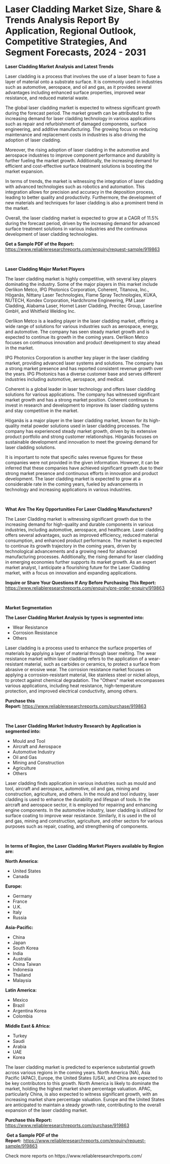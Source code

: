 <p><h1>Laser Cladding Market Size, Share & Trends Analysis Report By Application, Regional Outlook, Competitive Strategies, And Segment Forecasts, 2024 - 2031</h1></p><p><strong>Laser Cladding Market Analysis and Latest Trends</strong></p>
<p><p>Laser cladding is a process that involves the use of a laser beam to fuse a layer of material onto a substrate surface. It is commonly used in industries such as automotive, aerospace, and oil and gas, as it provides several advantages including enhanced surface properties, improved wear resistance, and reduced material waste.</p><p>The global laser cladding market is expected to witness significant growth during the forecast period. The market growth can be attributed to the increasing demand for laser cladding technology in various applications such as repair and refurbishment of damaged components, surface engineering, and additive manufacturing. The growing focus on reducing maintenance and replacement costs in industries is also driving the adoption of laser cladding.</p><p>Moreover, the rising adoption of laser cladding in the automotive and aerospace industries to improve component performance and durability is further fueling the market growth. Additionally, the increasing demand for efficient and cost-effective surface treatment solutions is boosting the market expansion.</p><p>In terms of trends, the market is witnessing the integration of laser cladding with advanced technologies such as robotics and automation. This integration allows for precision and accuracy in the deposition process, leading to better quality and productivity. Furthermore, the development of new materials and techniques for laser cladding is also a prominent trend in the market.</p><p>Overall, the laser cladding market is expected to grow at a CAGR of 11.5% during the forecast period, driven by the increasing demand for advanced surface treatment solutions in various industries and the continuous development of laser cladding technologies.</p></p>
<p><strong>Get a Sample PDF of the Report:&nbsp;</strong> <a href="https://www.reliableresearchreports.com/enquiry/request-sample/919863">https://www.reliableresearchreports.com/enquiry/request-sample/919863</a></p>
<p>&nbsp;</p>
<p><strong>Laser Cladding Major Market Players</strong></p>
<p><p>The laser cladding market is highly competitive, with several key players dominating the industry. Some of the major players in this market include Oerlikon Metco, IPG Photonics Corporation, Coherent, Titanova, Inc., Höganäs, Nittany Laser Technologies, Flame Spray Technologies, KUKA, NUTECH, Kondex Corporation, Hardchrome Engineering, PM Laser Cladding, Alabama Laser, Hornet Laser Cladding, Precitec Group, Laserline GmbH, and Whitfield Welding Inc.</p><p>Oerlikon Metco is a leading player in the laser cladding market, offering a wide range of solutions for various industries such as aerospace, energy, and automotive. The company has seen steady market growth and is expected to continue its growth in the coming years. Oerlikon Metco focuses on continuous innovation and product development to stay ahead in the market.</p><p>IPG Photonics Corporation is another key player in the laser cladding market, providing advanced laser systems and solutions. The company has a strong market presence and has reported consistent revenue growth over the years. IPG Photonics has a diverse customer base and serves different industries including automotive, aerospace, and medical.</p><p>Coherent is a global leader in laser technology and offers laser cladding solutions for various applications. The company has witnessed significant market growth and has a strong market position. Coherent continues to invest in research and development to improve its laser cladding systems and stay competitive in the market.</p><p>Höganäs is a major player in the laser cladding market, known for its high-quality metal powder solutions used in laser cladding processes. The company has experienced steady market growth, driven by its extensive product portfolio and strong customer relationships. Höganäs focuses on sustainable development and innovation to meet the growing demand for laser cladding solutions.</p><p>It is important to note that specific sales revenue figures for these companies were not provided in the given information. However, it can be inferred that these companies have achieved significant growth due to their strong market presence and continuous efforts in innovation and product development. The laser cladding market is expected to grow at a considerable rate in the coming years, fueled by advancements in technology and increasing applications in various industries.</p></p>
<p>&nbsp;</p>
<p><strong>What Are The Key Opportunities For Laser Cladding Manufacturers?</strong></p>
<p><p>The Laser Cladding market is witnessing significant growth due to the increasing demand for high-quality and durable components in various industries, including automotive, aerospace, and healthcare. Laser cladding offers several advantages, such as improved efficiency, reduced material consumption, and enhanced product performance. The market is expected to continue its growth trajectory in the coming years, driven by technological advancements and a growing need for advanced manufacturing processes. Additionally, the rising demand for laser cladding in emerging economies further supports its market growth. As an expert market analyst, I anticipate a flourishing future for the Laser Cladding market, with a focus on innovation and expanding applications.</p></p>
<p><strong>Inquire or Share Your Questions If Any Before Purchasing This Report:</strong> <a href="https://www.reliableresearchreports.com/enquiry/pre-order-enquiry/919863">https://www.reliableresearchreports.com/enquiry/pre-order-enquiry/919863</a></p>
<p>&nbsp;</p>
<p><strong>Market Segmentation</strong></p>
<p><strong>The Laser Cladding Market Analysis by types is segmented into:</strong></p>
<p><ul><li>Wear Resistance</li><li>Corrosion Resistance</li><li>Others</li></ul></p>
<p><p>Laser cladding is a process used to enhance the surface properties of materials by applying a layer of material through laser melting. The wear resistance market within laser cladding refers to the application of a wear-resistant material, such as carbides or ceramics, to protect a surface from abrasive or erosive wear. The corrosion resistance market focuses on applying a corrosion-resistant material, like stainless steel or nickel alloys, to protect against chemical degradation. The "Others" market encompasses various applications, including heat resistance, high-temperature protection, and improved electrical conductivity, among others.</p></p>
<p><strong>Purchase this Report:&nbsp;</strong><a href="https://www.reliableresearchreports.com/purchase/919863">https://www.reliableresearchreports.com/purchase/919863</a></p>
<p>&nbsp;</p>
<p><strong>The Laser Cladding Market Industry Research by Application is segmented into:</strong></p>
<p><ul><li>Mould and Tool</li><li>Aircraft and Aerospace</li><li>Automotive Industry</li><li>Oil and Gas</li><li>Mining and Construction</li><li>Agriculture</li><li>Others</li></ul></p>
<p><p>Laser cladding finds application in various industries such as mould and tool, aircraft and aerospace, automotive, oil and gas, mining and construction, agriculture, and others. In the mould and tool industry, laser cladding is used to enhance the durability and lifespan of tools. In the aircraft and aerospace sector, it is employed for repairing and enhancing engine components. In the automotive industry, laser cladding is utilized for surface coating to improve wear resistance. Similarly, it is used in the oil and gas, mining and construction, agriculture, and other sectors for various purposes such as repair, coating, and strengthening of components.</p></p>
<p>&nbsp;</p>
<p><strong>In terms of Region, the Laser Cladding Market Players available by Region are:</strong></p>
<p>
    <p> <strong> North America: </strong>
        <ul>
            <li>United States</li>
            <li>Canada</li>
        </ul>
        </p> 
    <p> <strong> Europe: </strong>
        <ul>
            <li>Germany</li>
            <li>France</li>
            <li>U.K.</li>
            <li>Italy</li>
            <li>Russia</li>
        </ul>
        </p> 
    <p> <strong> Asia-Pacific: </strong>
        <ul>
            <li>China</li>
            <li>Japan</li>
            <li>South Korea</li>
            <li>India</li>
            <li>Australia</li>
            <li>China Taiwan</li>
            <li>Indonesia</li>
            <li>Thailand</li>
            <li>Malaysia</li>
        </ul>
        </p> 
    <p> <strong> Latin America: </strong>
        <ul>
            <li>Mexico</li>
            <li>Brazil</li>
            <li>Argentina Korea</li>
            <li>Colombia</li>
        </ul>
        </p> 
    <p> <strong> Middle East & Africa: </strong>
        <ul>
            <li>Turkey</li>
            <li>Saudi</li>
            <li>Arabia</li>
            <li>UAE</li>
            <li>Korea</li>
        </ul>
    </p>
    </p>
<p><p>The laser cladding market is predicted to experience substantial growth across various regions in the coming years. North America (NA), Asia Pacific (APAC), Europe, the United States (USA), and China are expected to be key contributors to this growth. North America is likely to dominate the market, holding the highest market share percentage valuation. APAC, particularly China, is also expected to witness significant growth, with an increasing market share percentage valuation. Europe and the United States are anticipated to maintain a steady growth rate, contributing to the overall expansion of the laser cladding market.</p></p>
<p><strong>Purchase this Report: </strong><a href="https://www.reliableresearchreports.com/purchase/919863">https://www.reliableresearchreports.com/purchase/919863</a></p>
<p>&nbsp;<strong>Get a Sample PDF of the Report:&nbsp;&nbsp;</strong><a href="https://www.reliableresearchreports.com/enquiry/request-sample/919863">https://www.reliableresearchreports.com/enquiry/request-sample/919863</a></p>
<p><strong></strong></p>
<p>Check more reports on https://www.reliableresearchreports.com/</p>